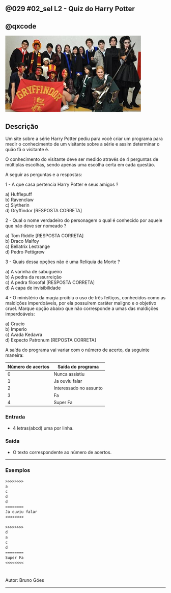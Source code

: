 ## @029 #02_sel L2 - Quiz do Harry Potter
## @qxcode

![](capa.jpg)

## Descrição

Um site sobre a série Harry Potter pediu para você criar um programa para medir o conhecimento de um visitante sobre a série e assim determinar o quão fã o visitante é.

O conhecimento do visitante deve ser medido através de 4 perguntas de múltiplas escolhas, sendo apenas uma escolha certa em cada questão.

A seguir as perguntas e a respostas:

1 - A que casa pertencia Harry Potter e seus amigos ?

  a) Hufflepuff  
  b) Ravenclaw  
  c) Slytherin  
  d) Gryffindor \[RESPOSTA CORRETA\]  

2 - Qual o nome verdadeiro do personagem o qual é conhecido por aquele que não deve ser nomeado ?

  a) Tom Riddle \[RESPOSTA CORRETA\]  
  b) Draco Malfoy  
  c) Bellatrix Lestrange  
  d) Pedro Pettigrew  

3 - Quais dessa opções não é uma Relíquia da Morte ?

  a) A varinha de sabugueiro  
  b) A pedra da ressurreição  
  c) A pedra filosofal \[RESPOSTA CORRETA\]  
  d) A capa de invisibilidade  

4 - O ministério da magia  proibiu o uso de três feitiços, conhecidos como as maldições imperdoáveis, por ela possuírem caráter maligno e o objetivo cruel. Marque opção abaixo que não corresponde a umas das maldições imperdoáveis:

  a) Crucio  
  b) Imperio  
  c) Avada Kedavra  
  d) Expecto Patronum \[REPOSTA CORRETA\]  

A saída do programa vai variar com o número de acerto, da seguinte maneira:

Número de acertos | Saída do programa
------------------|------------------
0               | Nunca assistiu
1             | Ja ouviu falar
2               | Interessado no assunto
3               | Fa
4               | Super Fa

### Entrada
- 4 letras(abcd) uma por linha.
### Saída
- O texto correspondente ao número de acertos.

---

### Exemplos

```
>>>>>>>>
a
c
d
d
========
Ja ouviu falar
<<<<<<<<

>>>>>>>>
d
a
c
d
========
Super Fa
<<<<<<<<
```

#

<!---

>>>>>>>>
b
b
b
b
========
Nunca assistiu
<<<<<<<<


>>>>>>>>
d
b
b
b
========
Ja ouviu falar
<<<<<<<<


>>>>>>>>
d
b
b
d
========
Interessado no assunto
<<<<<<<<


>>>>>>>>
d
b
c
d
========
Fa
<<<<<<<<
--->
Autor: Bruno Góes

---
